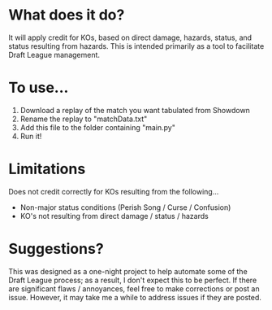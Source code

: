 # What does it do?
It will apply credit for KOs, based on direct damage, hazards, status, and status resulting from hazards.
This is intended primarily as a tool to facilitate Draft League management.

# To use...
  1. Download a replay of the match you want tabulated from Showdown
  2. Rename the replay to "matchData.txt"
  3. Add this file to the folder containing "main.py"
  4. Run it!

# Limitations
Does not credit correctly for KOs resulting from the following...
  - Non-major status conditions (Perish Song / Curse / Confusion)
  - KO's not resulting from direct damage / status / hazards
  
# Suggestions?
This was designed as a one-night project to help automate some of the Draft League process; as a result, I don't expect this to be perfect.  If there are significant flaws / annoyances, feel free to make corrections or post an issue.  However, it may take me a while to address issues if they are posted.
